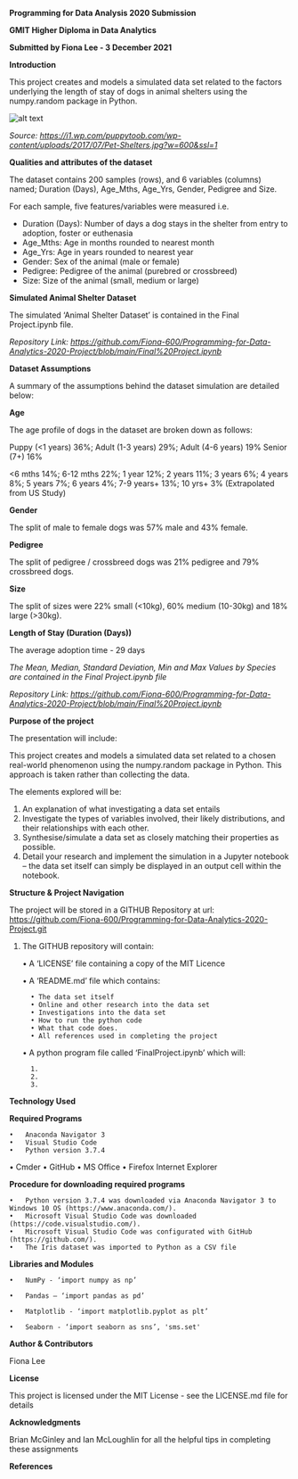 **Programming for Data Analysis 2020 Submission**

**GMIT Higher Diploma in Data Analytics**

**Submitted by Fiona Lee - 3 December 2021**

**Introduction**

This project creates and models a simulated data set related to the factors underlying the length of stay of dogs in animal shelters using the numpy.random package in Python. 

![alt text](https://i1.wp.com/puppytoob.com/wp-content/uploads/2017/07/Pet-Shelters.jpg?w=600&ssl=1)

*Source: https://i1.wp.com/puppytoob.com/wp-content/uploads/2017/07/Pet-Shelters.jpg?w=600&ssl=1*

**Qualities and attributes of the dataset**

The dataset contains 200 samples (rows), and 6 variables (columns) named; Duration (Days), Age_Mths, Age_Yrs, Gender, Pedigree and Size. 

For each sample, five features/variables were measured i.e. 

  -	Duration (Days): Number of days a dog stays in the shelter from entry to adoption, foster or euthenasia
  -	Age_Mths: Age in months rounded to nearest month
  -	Age_Yrs: Age in years rounded to nearest year
  -	Gender: Sex of the animal (male or female)
  -	Pedigree: Pedigree of the animal (purebred or crossbreed)
  - Size: Size of the animal (small, medium or large) 

**Simulated Animal Shelter Dataset**

The simulated ‘Animal Shelter Dataset’ is contained in the Final Project.ipynb file.

*Repository Link: https://github.com/Fiona-600/Programming-for-Data-Analytics-2020-Project/blob/main/Final%20Project.ipynb*


**Dataset Assumptions**

A summary of the assumptions behind the dataset simulation are detailed below:

**Age**

The age profile of dogs in the dataset are broken down as follows: 

Puppy (<1 years) 36%; Adult (1-3 years) 29%; Adult (4-6 years) 19% Senior (7+) 16%

<6 mths 14%; 6-12 mths 22%; 1 year 12%; 2 years 11%; 3 years 6%; 4 years 8%; 5 years 7%; 6 years 4%; 7-9 years+ 13%; 10 yrs+ 3% (Extrapolated from US Study)

**Gender**

The split of male to female dogs was 57% male and 43% female.

**Pedigree**

The split of pedigree / crossbreed dogs was 21% pedigree and 79% crossbreed dogs.

**Size**

The split of sizes were 22% small (<10kg), 60% medium (10-30kg) and 18% large (>30kg).

**Length of Stay (Duration (Days))**

The average adoption time - 29 days

*The Mean, Median, Standard Deviation, Min and Max Values by Species are contained in the Final Project.ipynb file*

*Repository Link: https://github.com/Fiona-600/Programming-for-Data-Analytics-2020-Project/blob/main/Final%20Project.ipynb*

**Purpose of the project**

The presentation will include:

This project creates and models a simulated data set related to a chosen real-world phenomenon using the numpy.random package in Python. This approach is taken rather than collecting the data.

The elements explored will be:

1.	An explanation of what investigating a data set entails
2.	Investigate the types of variables involved, their likely distributions, and their relationships with each other.
3.	Synthesise/simulate a data set as closely matching their properties as possible.
4.	Detail your research and implement the simulation in a Jupyter notebook – the data set itself can simply be displayed in an output cell   within the notebook.

**Structure & Project Navigation**

The project will be stored in a GITHUB Repository at url: https://github.com/Fiona-600/Programming-for-Data-Analytics-2020-Project.git

1.	The GITHUB repository will contain:

    •	A ‘LICENSE’ file containing a copy of the MIT Licence

    •	A ‘README.md’ file which contains:

          •	The data set itself
          •	Online and other research into the data set
          •	Investigations into the data set
          •	How to run the python code
          •	What that code does.
          •	All references used in completing the project

    •	A python program file called ‘FinalProject.ipynb’ which will:

          1.  
          2.  
          3.  

**Technology Used**

**Required Programs**

	•	Anaconda Navigator 3
	•	Visual Studio Code
	•	Python version 3.7.4
  •	Cmder 
	•	GitHub
 	•	MS Office 
	•	Firefox Internet Explorer

**Procedure for downloading required programs**

    •	Python version 3.7.4 was downloaded via Anaconda Navigator 3 to Windows 10 OS (https://www.anaconda.com/).
    •	Microsoft Visual Studio Code was downloaded (https://code.visualstudio.com/).
    •	Microsoft Visual Studio Code was configurated with GitHub (https://github.com/).
    •	The Iris dataset was imported to Python as a CSV file 


**Libraries and Modules**

    •	NumPy - ‘import numpy as np’

    •	Pandas – ‘import pandas as pd’
        
    •	Matplotlib - ‘import matplotlib.pyplot as plt’

    •	Seaborn - ‘import seaborn as sns’, 'sms.set'



**Author & Contributors**

Fiona Lee



**License**

This project is licensed under the MIT License - see the LICENSE.md file for details



**Acknowledgments**

Brian McGinley and Ian McLoughlin for all the helpful tips in completing these assignments



**References**

